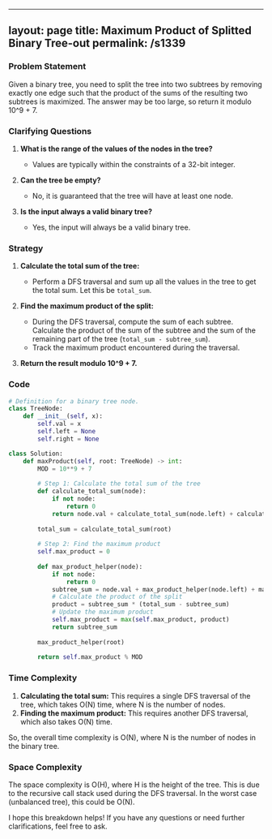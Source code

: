 
---
layout: page
title:  Maximum Product of Splitted Binary Tree-out
permalink: /s1339
---

### Problem Statement

Given a binary tree, you need to split the tree into two subtrees by removing exactly one edge such that the product of the sums of the resulting two subtrees is maximized. The answer may be too large, so return it modulo 10^9 + 7.

### Clarifying Questions

1. **What is the range of the values of the nodes in the tree?**
   - Values are typically within the constraints of a 32-bit integer.
   
2. **Can the tree be empty?**
   - No, it is guaranteed that the tree will have at least one node.

3. **Is the input always a valid binary tree?**
   - Yes, the input will always be a valid binary tree.

### Strategy

1. **Calculate the total sum of the tree:**
   - Perform a DFS traversal and sum up all the values in the tree to get the total sum. Let this be `total_sum`.
   
2. **Find the maximum product of the split:**
   - During the DFS traversal, compute the sum of each subtree. Calculate the product of the sum of the subtree and the sum of the remaining part of the tree (`total_sum - subtree_sum`).
   - Track the maximum product encountered during the traversal.

3. **Return the result modulo 10^9 + 7.**

### Code

```python
# Definition for a binary tree node.
class TreeNode:
    def __init__(self, x):
        self.val = x
        self.left = None
        self.right = None

class Solution:
    def maxProduct(self, root: TreeNode) -> int:
        MOD = 10**9 + 7
        
        # Step 1: Calculate the total sum of the tree
        def calculate_total_sum(node):
            if not node:
                return 0
            return node.val + calculate_total_sum(node.left) + calculate_total_sum(node.right)
        
        total_sum = calculate_total_sum(root)
        
        # Step 2: Find the maximum product
        self.max_product = 0
        
        def max_product_helper(node):
            if not node:
                return 0
            subtree_sum = node.val + max_product_helper(node.left) + max_product_helper(node.right)
            # Calculate the product of the split
            product = subtree_sum * (total_sum - subtree_sum)
            # Update the maximum product
            self.max_product = max(self.max_product, product)
            return subtree_sum
        
        max_product_helper(root)
        
        return self.max_product % MOD
```

### Time Complexity

1. **Calculating the total sum:** This requires a single DFS traversal of the tree, which takes O(N) time, where N is the number of nodes.
2. **Finding the maximum product:** This requires another DFS traversal, which also takes O(N) time.

So, the overall time complexity is O(N), where N is the number of nodes in the binary tree.

### Space Complexity

The space complexity is O(H), where H is the height of the tree. This is due to the recursive call stack used during the DFS traversal. In the worst case (unbalanced tree), this could be O(N).

I hope this breakdown helps! If you have any questions or need further clarifications, feel free to ask.